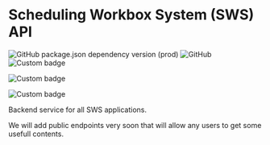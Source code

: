 # Scheduling Workbox System (SWS) API

![GitHub package.json dependency version (prod)](https://img.shields.io/github/package-json/dependency-version/sws2apps/sws2apps-api/express?style=plastic)
![GitHub](https://img.shields.io/github/license/sws2apps/sws2apps-api?style=plastic)
![Custom badge](https://img.shields.io/endpoint?label=live&style=plastic&url=https%3A%2F%2Fsws2apps.herokuapp.com%2Fapp-version)

![Custom badge](https://img.shields.io/endpoint?label=staging&style=plastic&url=https%3A%2F%2Fstaging-sws2apps.herokuapp.com%2Fapp-version)

![Custom badge](https://img.shields.io/endpoint?label=dev&style=plastic&url=https%3A%2F%2Fdev-sws2apps.herokuapp.com%2Fapp-version)

Backend service for all SWS applications.

We will add public endpoints very soon that will allow any users to get some usefull contents.
